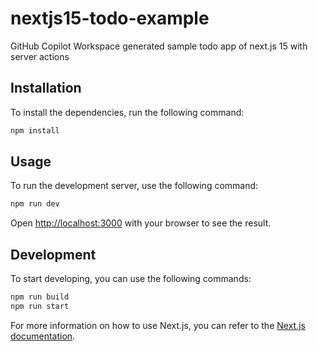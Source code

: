 # nextjs15-todo-example
GitHub Copilot Workspace generated sample todo app of next.js 15 with server actions

## Installation

To install the dependencies, run the following command:

```bash
npm install
```

## Usage

To run the development server, use the following command:

```bash
npm run dev
```

Open [http://localhost:3000](http://localhost:3000) with your browser to see the result.

## Development

To start developing, you can use the following commands:

```bash
npm run build
npm run start
```

For more information on how to use Next.js, you can refer to the [Next.js documentation](https://nextjs.org/docs).
